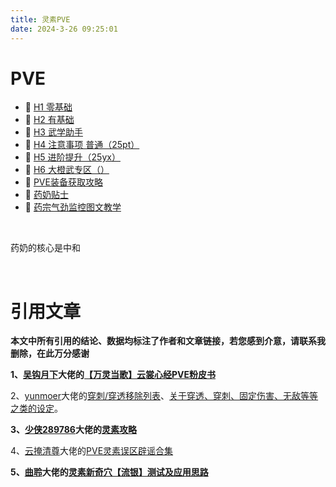 ```yaml
---
title: 灵素PVE
date: 2024-3-26 09:25:01
---
```

# PVE

* 📄 [H1 零基础](siyuan://blocks/20240323124641-nnm61du)
* 📄 [H2 有基础](siyuan://blocks/20240323124656-m7q5tnl)
* 📄 [H3 武学助手](siyuan://blocks/20240323124708-zanjvsa)
* 📄 [H4 注意事项 普通（25pt）](siyuan://blocks/20240323124715-cym46t8)
* 📄 [H5 进阶提升（25yx）](siyuan://blocks/20240323130310-1xiswm9)
* 📄 [H6 大橙武专区（）](siyuan://blocks/20240323130329-bhd57pj)
* 📄 [PVE装备获取攻略](siyuan://blocks/20240324014322-iekwg70)
* 📄 [药奶贴士](siyuan://blocks/20240129234725-y6v1vql)
* 📄 [药宗气劲监控图文教学](siyuan://blocks/20240324000510-dnscbso)

‍

药奶的核心是中和

‍

# 引用文章

**本文中所有引用的结论、数据均标注了作者和文章链接，若您感到介意，请联系我删除，在此万分感谢**

**1、**​**[吴钩月下](https://www.jx3box.com/author/1501)**​**大佬的**​**[【万灵当歌】云裳心经PVE粉皮书](https://www.jx3box.com/bps/19902#directory-11)**

2、[yunmoer](https://www.jx3box.com/author/15)大佬的[穿刺/穿透移除列表](https://www.jx3box.com/fb/attr)、[关于穿透、穿刺、固定伤害、无敌等等之类的设定](https://www.jx3box.com/fb/36884)。 

**3、**​**[少侠289786](https://www.jx3box.com/author/98648)**​**大佬的**​**[灵素攻略](https://www.jx3box.com/bps/40130)**

4、[云掩清尊](https://www.jx3box.com/author/50659)大佬的[PVE灵素误区辟谣合集](https://www.jx3box.com/bps/71551#directory-1) 

**5、**​**[曲聆](https://www.jx3box.com/author/27806)**​**大佬的**​**[灵素新奇穴【流银】测试及应用思路](https://www.jx3box.com/bps/59965)**

‍
